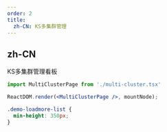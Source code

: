 ```yaml
---
order: 2
title:
  zh-CN: KS多集群管理
---
```


## zh-CN

KS多集群管理看板

```jsx
import MultiClusterPage from './multi-cluster.tsx'

ReactDOM.render(<MultiClusterPage />, mountNode);
```

```css
.demo-loadmore-list {
  min-height: 350px;
}

```
